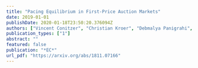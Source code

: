 ```yaml
---
title: "Pacing Equilibrium in First-Price Auction Markets"
date: 2019-01-01
publishDate: 2020-01-18T23:50:20.376094Z
authors: ["Vincent Conitzer", "Christian Kroer", "Debmalya Panigrahi", "Okke Schrijvers", "Eric Sodomka", "Nicolas E Stier-Moses", "Chris Wilkens"]
publication_types: ["1"]
abstract: ""
featured: false
publication: "*EC*"
url_pdf: "https://arxiv.org/abs/1811.07166"
---
```


